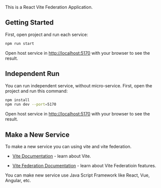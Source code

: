 This is a React Vite Federation Application.
## Getting Started

First, open project and run each service:

```bash
npm run start
```

Open host service in [http://localhost:5170](http://localhost:5170) with your browser to see the result.

## Independent Run

You can run independent service, without micro-service.
First, open the project and run this command:

```bash
npm install
npm run dev --port=5170
```

Open host service in [http://localhost:5170](http://localhost:5170) with your browser to see the result.

## Make a New Service

To make a new service you can using vite and vite federation.

- [Vite Documentation](https://vite.dev/guide/) - learn about Vite.

- [Vite Federation Documentation](https://github.com/originjs/vite-plugin-federation) - learn about Vite Federatioin features.

You can make new service use Java Script Framework like React, Vue, Angular, etc.
